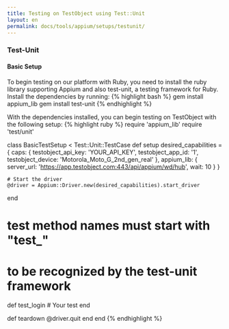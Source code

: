 ```yaml
---
title: Testing on TestObject using Test::Unit
layout: en
permalink: docs/tools/appium/setups/testunit/
---
```

<h3 id="test-unit">Test-Unit</h3>
<h4 id="basic-setup">Basic Setup</h4>
To begin testing on our platform with Ruby, you need to install the ruby library supporting Appium and also test-unit, a testing framework for Ruby. Install the dependencies by running:
{% highlight bash %}
gem install appium_lib
gem install test-unit
{% endhighlight %}

With the dependencies installed, you can begin testing on TestObject with the following setup:
{% highlight ruby %}
require 'appium_lib'
require 'test/unit'

class BasicTestSetup < Test::Unit::TestCase
  def setup
    desired_capabilities = {
        caps:       {
            testobject_api_key: 'YOUR_API_KEY',
            testobject_app_id: '1',
            testobject_device: 'Motorola_Moto_G_2nd_gen_real'
        },
        appium_lib: {
            server_url: 'https://app.testobject.com:443/api/appium/wd/hub',
            wait: 10
        }
    }

    # Start the driver
    @driver = Appium::Driver.new(desired_capabilities).start_driver
  end

  # test method names must start with "test_"
  # to be recognized by the test-unit framework
  def test_login
    # Your test
  end

  def teardown
    @driver.quit
  end
end
{% endhighlight %}
